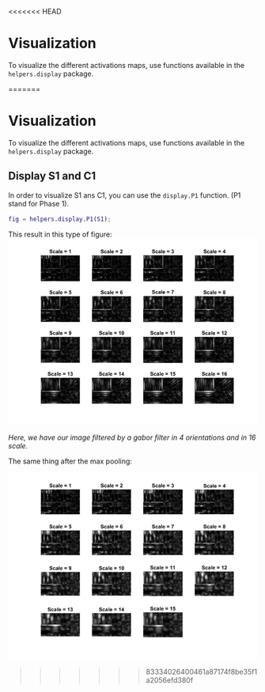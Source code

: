 <<<<<<< HEAD
# Visualization

To visualize the different activations maps, use functions available in the `helpers.display` package.

=======
# Visualization

To visualize the different activations maps, use functions available in the `helpers.display` package.

## Display S1 and C1

In order to visualize S1 ans C1, you can use the `display.P1` function. (P1 stand for Phase 1).
```matlab
fig = helpers.display.P1(S1);
```

This result in this type of figure:
![S1 Figure](images/s1.jpg)

*Here, we have our image filtered by a gabor filter in 4 orientations and in 16 scale.*

The same thing after the max pooling:

![C1 Figure](images/c1.jpg)
>>>>>>> 83334026400461a87174f8be35f1a2056efd380f
